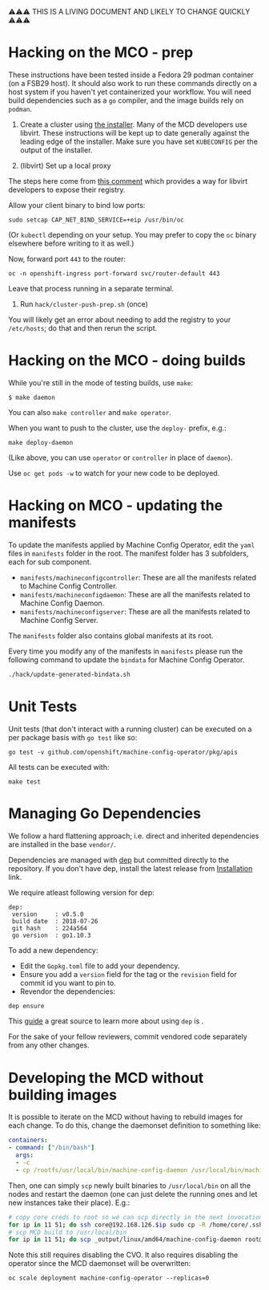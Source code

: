 ⚠⚠⚠ THIS IS A LIVING DOCUMENT AND LIKELY TO CHANGE QUICKLY ⚠⚠⚠

# Hacking on the MCO - prep

These instructions have been tested inside a Fedora 29 podman container (on a FSB29 host).
It should also work to run these commands directly on a host system if you haven't yet
containerized your workflow.  You will need build dependencies such as a `go` compiler,
and the image builds rely on `podman`.

1. Create a cluster using [the installer](https://github.com/openshift/installer/).  Many of the MCD developers use libvirt.  These instructions will be kept up to date generally against the leading edge of the installer.  Make sure you have set `KUBECONFIG` per the output of the installer.

1. (libvirt) Set up a local proxy

The steps here come from [this comment](https://github.com/openshift/installer/issues/411#issuecomment-445165262) which provides a way for libvirt developers to expose their registry.

Allow your client binary to bind low ports:

```
sudo setcap CAP_NET_BIND_SERVICE=+eip /usr/bin/oc
```

(Or `kubectl` depending on your setup.  You may prefer to copy the `oc` binary elsewhere before writing to it as well.)

Now, forward port `443` to the router:

```
oc -n openshift-ingress port-forward svc/router-default 443
```

Leave that process running in a separate terminal.

1. Run `hack/cluster-push-prep.sh` (once)

You will likely get an error about needing to add the registry to your `/etc/hosts`; do that and then rerun the script.

# Hacking on the MCO - doing builds

While you're still in the mode of testing builds, use `make`:

```
$ make daemon
```

You can also `make controller` and `make operator`.

When you want to push to the cluster, use the `deploy-` prefix, e.g.:

```
make deploy-daemon
```

(Like above, you can use `operator` or `controller` in place of `daemon`).

Use `oc get pods -w` to watch for your new code to be deployed.

# Hacking on MCO - updating the manifests

To update the manifests applied by Machine Config Operator, edit the `yaml` files in `manifests` folder in the root. The manifest folder has 3 subfolders, each for sub component.

- `manifests/machineconfigcontroller`: These are all the manifests related to Machine Config Controller.
- `manifests/machineconfigdaemon`: These are all the manifests related to Machine Config Daemon.
- `manifests/machineconfigserver`: These are all the manifests related to Machine Config Server.

The `manifests` folder also contains global manifests at its root.

Every time you modify any of the manifests in `manifests` please run the following command to update the `bindata` for Machine Config Operator.

```sh
./hack/update-generated-bindata.sh
```

# Unit Tests

Unit tests (that don't interact with a running cluster) can be executed on a per
package basis with `go test` like so:

`go test -v github.com/openshift/machine-config-operator/pkg/apis`

All tests can be executed with:

`make test`

# Managing Go Dependencies

We follow a hard flattening approach; i.e. direct and inherited dependencies are installed in the base `vendor/`.

Dependencies are managed with [dep](https://golang.github.io/dep/) but committed directly to the repository. If you don't have dep, install the latest release from [Installation](https://golang.github.io/dep/docs/installation.html) link.

We require atleast following version for dep:

```
dep:
 version     : v0.5.0
 build date  : 2018-07-26
 git hash    : 224a564
 go version  : go1.10.3
```

To add a new dependency:

- Edit the `Gopkg.toml` file to add your dependency.
- Ensure you add a `version` field for the tag or the `revision` field for commit id you want to pin to.
- Revendor the dependencies:

```sh
dep ensure
```

This [guide](https://golang.github.io/dep/docs/daily-dep.html) a great source to learn more about using `dep` is .

For the sake of your fellow reviewers, commit vendored code separately from any other changes.

# Developing the MCD without building images

It is possible to iterate on the MCD without having to rebuild images
for each change. To do this, change the daemonset definition to
something like:


```yaml
containers:
- command: ["/bin/bash"]
  args:
  - -c
  - cp /rootfs/usr/local/bin/machine-config-daemon /usr/local/bin/machine-config-daemon && /usr/local/bin/machine-config-daemon start -v 4
```

Then, one can simply `scp` newly built binaries to `/usr/local/bin` on
all the nodes and restart the daemon (one can just delete the running
ones and let new instances take their place). E.g.:

```sh
# copy core creds to root so we can scp directly in the next invocation
for ip in 11 51; do ssh core@192.168.126.$ip sudo cp -R /home/core/.ssh /root; done
# scp MCD build to /usr/local/bin
for ip in 11 51; do scp _output/linux/amd64/machine-config-daemon root@192.168.126.$ip:/usr/local/bin; done
```

Note this still requires disabling the CVO. It also requires disabling
the operator since the MCD daemonset will be overwritten:

```
oc scale deployment machine-config-operator --replicas=0
```
